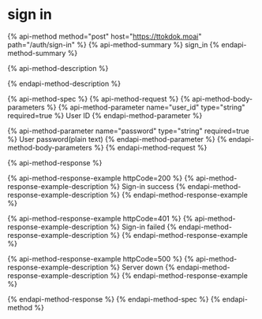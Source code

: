 # sign in

{% api-method method="post" host="https://ttokdok.moai" path="/auth/sign-in" %}
{% api-method-summary %}
sign\_in
{% endapi-method-summary %}

{% api-method-description %}

{% endapi-method-description %}

{% api-method-spec %}
{% api-method-request %}
{% api-method-body-parameters %}
{% api-method-parameter name="user\_id" type="string" required=true %}
User ID
{% endapi-method-parameter %}

{% api-method-parameter name="password" type="string" required=true %}
User password\(plain text\)
{% endapi-method-parameter %}
{% endapi-method-body-parameters %}
{% endapi-method-request %}

{% api-method-response %}

{% api-method-response-example httpCode=200 %}
{% api-method-response-example-description %}
Sign-in success
{% endapi-method-response-example-description %}
{% endapi-method-response-example %}

{% api-method-response-example httpCode=401 %}
{% api-method-response-example-description %}
Sign-in failed
{% endapi-method-response-example-description %}
{% endapi-method-response-example %}

{% api-method-response-example httpCode=500 %}
{% api-method-response-example-description %}
Server down
{% endapi-method-response-example-description %}
{% endapi-method-response-example %}

{% endapi-method-response %}
{% endapi-method-spec %}
{% endapi-method %}



